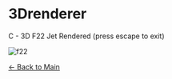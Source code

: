 # 3Drenderer
C - 3D F22 Jet Rendered (press escape to exit)

![f22](https://user-images.githubusercontent.com/997157/190881615-8bf522a6-ca1a-49b1-b052-febe4ced29eb.gif)


[<- Back to Main](https://github.com/GantMan/3Drenderer)
